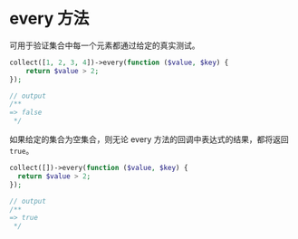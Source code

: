 # every 方法

可用于验证集合中每一个元素都通过给定的真实测试。

```php
collect([1, 2, 3, 4])->every(function ($value, $key) {
    return $value > 2;
});

// output
/**
=> false
 */
```

如果给定的集合为空集合，则无论 every 方法的回调中表达式的结果，都将返回 `true`。

```php
collect([])->every(function ($value, $key) {
  return $value > 2;
});

// output
/**
=> true 
 */
```
